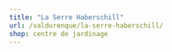 ```yaml
---
title: "La Serre Haberschill"
url: /valdurenque/la-serre-haberschill/
shop: centre de jardinage
---
```

